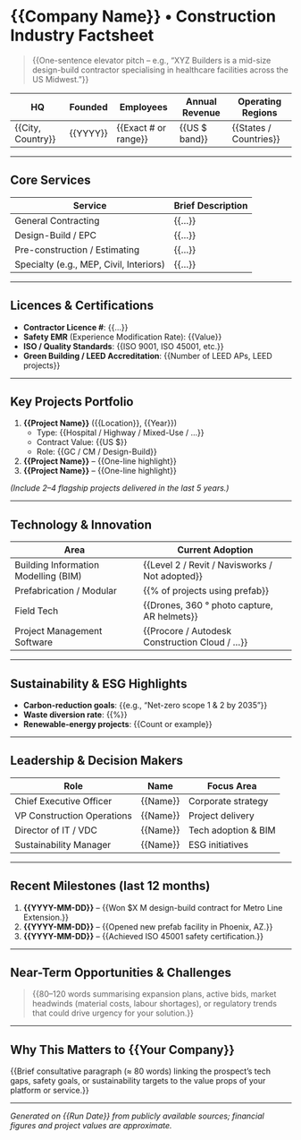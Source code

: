 # {{Company Name}} • Construction Industry Factsheet

> {{One-sentence elevator pitch – e.g., “XYZ Builders is a mid-size design-build contractor specialising in healthcare facilities across the US Midwest.”}}

| HQ | Founded | Employees | Annual Revenue | Operating Regions |
|----|---------|-----------|----------------|-------------------|
| {{City, Country}} | {{YYYY}} | {{Exact # or range}} | {{US $ band}} | {{States / Countries}} |

---

## Core Services
| Service | Brief Description |
|---------|-------------------|
| General Contracting | {{…}} |
| Design-Build / EPC | {{…}} |
| Pre-construction / Estimating | {{…}} |
| Specialty (e.g., MEP, Civil, Interiors) | {{…}} |

---

## Licences & Certifications
- **Contractor Licence #**: {{…}}
- **Safety EMR** (Experience Modification Rate): {{Value}}
- **ISO / Quality Standards**: {{ISO 9001, ISO 45001, etc.}}
- **Green Building / LEED Accreditation**: {{Number of LEED APs, LEED projects}}

---

## Key Projects Portfolio
1. **{{Project Name}}** ({{Location}}, {{Year}})
   - Type: {{Hospital / Highway / Mixed-Use / …}}
   - Contract Value: {{US $}}
   - Role: {{GC / CM / Design-Build}}
2. **{{Project Name}}** – {{One-line highlight}}
3. **{{Project Name}}** – {{One-line highlight}}

*(Include 2–4 flagship projects delivered in the last 5 years.)*

---

## Technology & Innovation
| Area | Current Adoption |
|------|------------------|
| Building Information Modelling (BIM) | {{Level 2 / Revit / Navisworks / Not adopted}} |
| Prefabrication / Modular | {{% of projects using prefab}} |
| Field Tech | {{Drones, 360 ° photo capture, AR helmets}} |
| Project Management Software | {{Procore / Autodesk Construction Cloud / …}} |

---

## Sustainability & ESG Highlights
- **Carbon‐reduction goals**: {{e.g., “Net-zero scope 1 & 2 by 2035”}}
- **Waste diversion rate**: {{%}}
- **Renewable-energy projects**: {{Count or example}}

---

## Leadership & Decision Makers
| Role | Name | Focus Area |
|------|------|------------|
| Chief Executive Officer | {{Name}} | Corporate strategy |
| VP Construction Operations | {{Name}} | Project delivery |
| Director of IT / VDC | {{Name}} | Tech adoption & BIM |
| Sustainability Manager | {{Name}} | ESG initiatives |

---

## Recent Milestones (last 12 months)
1. **{{YYYY-MM-DD}}** – {{Won \$X M design-build contract for Metro Line Extension.}}
2. **{{YYYY-MM-DD}}** – {{Opened new prefab facility in Phoenix, AZ.}}
3. **{{YYYY-MM-DD}}** – {{Achieved ISO 45001 safety certification.}}

---

## Near-Term Opportunities & Challenges
> {{80–120 words summarising expansion plans, active bids, market headwinds (material costs, labour shortages), or regulatory trends that could drive urgency for your solution.}}

---

## Why This Matters to {{Your Company}}
{{Brief consultative paragraph (≈ 80 words) linking the prospect’s tech gaps, safety goals, or sustainability targets to the value props of your platform or service.}}

---

*Generated on {{Run Date}} from publicly available sources; financial figures and project values are approximate.*
